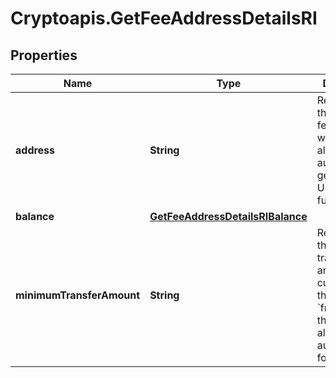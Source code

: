 # Cryptoapis.GetFeeAddressDetailsRI

## Properties

Name | Type | Description | Notes
------------ | ------------- | ------------- | -------------
**address** | **String** | Represents the specific fee address, which is always automatically generated. Users must fund it. | 
**balance** | [**GetFeeAddressDetailsRIBalance**](GetFeeAddressDetailsRIBalance.md) |  | 
**minimumTransferAmount** | **String** | Represents the minimum transfer amount of the currency in the &#x60;fromAddress&#x60; that can be allowed for an automatic forwarding. | 


